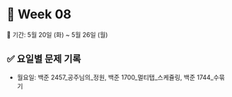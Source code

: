﻿# 📘 Week 08

<!-- 기간 시작 -->
📆 기간: 5월 20일 (화) ~ 5월 26일 (월)
<!-- 기간 끝 -->

<!-- 요일별 기록 시작 -->
## ✅ 요일별 문제 기록
- 월요일: 백준 2457_공주님의_정원, 백준 1700_멀티탭_스케쥴링, 백준 1744_수묶기
<!-- 요일별 기록 끝 -->